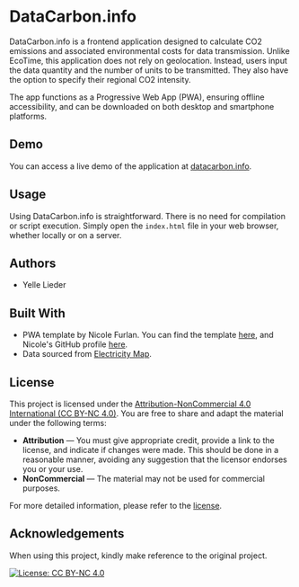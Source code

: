# DataCarbon.info

DataCarbon.info is a frontend application designed to calculate CO2 emissions and associated environmental costs for data transmission. Unlike EcoTime, this application does not rely on geolocation. Instead, users input the data quantity and the number of units to be transmitted. They also have the option to specify their regional CO2 intensity.

The app functions as a Progressive Web App (PWA), ensuring offline accessibility, and can be downloaded on both desktop and smartphone platforms.

## Demo

You can access a live demo of the application at [datacarbon.info](http://datacarbon.info).

## Usage

Using DataCarbon.info is straightforward. There is no need for compilation or script execution. Simply open the `index.html` file in your web browser, whether locally or on a server.

## Authors

- Yelle Lieder

## Built With

- PWA template by Nicole Furlan. You can find the template [here](https://github.com/nikkifurls/simplepwa), and Nicole's GitHub profile [here](https://github.com/nikkifurls).
- Data sourced from [Electricity Map](https://www.electricitymap.org/).

## License

This project is licensed under the [Attribution-NonCommercial 4.0 International (CC BY-NC 4.0)](https://creativecommons.org/licenses/by-nc/4.0/). You are free to share and adapt the material under the following terms:

- **Attribution** — You must give appropriate credit, provide a link to the license, and indicate if changes were made. This should be done in a reasonable manner, avoiding any suggestion that the licensor endorses you or your use.
- **NonCommercial** — The material may not be used for commercial purposes.

For more detailed information, please refer to the [license](https://creativecommons.org/licenses/by-nc/4.0/).

## Acknowledgements

When using this project, kindly make reference to the original project.

[![License: CC BY-NC 4.0](https://licensebuttons.net/l/by-nc/4.0/80x15.png)](https://creativecommons.org/licenses/by-nc/4.0/)
